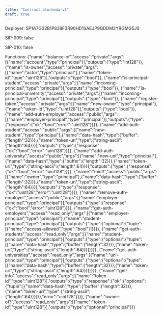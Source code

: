 ```yaml
---
title: "Contract blockedu-v1"
draft: true
---
```

Deployer: SP1A7G32B1P838F3R90HD1SAEJP9GDDM3YRGMG5J0

SIP-009: false

SIP-010: false

Functions:
{"name":"balance-of","access":"private","args":[{"name":"account","type":"principal"}],"outputs":{"type":"int128"}}, {"name":"is-owner","access":"private","args":[{"name":"actor","type":"principal"},{"name":"token-id","type":"uint128"}],"outputs":{"type":"bool"}}, {"name":"is-principal-student","access":"private","args":[{"name":"incoming-principal","type":"principal"}],"outputs":{"type":"bool"}}, {"name":"is-principal-university","access":"private","args":[{"name":"incoming-principal","type":"principal"}],"outputs":{"type":"bool"}}, {"name":"register-token","access":"private","args":[{"name":"new-owner","type":"principal"},{"name":"token-id","type":"uint128"}],"outputs":{"type":"bool"}}, {"name":"add-auth-employer","access":"public","args":[{"name":"employer-principal","type":"principal"}],"outputs":{"type":{"response":{"ok":"bool","error":"uint128"}}}}, {"name":"add-auth-student","access":"public","args":[{"name":"new-student","type":"principal"},{"name":"data-hash","type":{"buffer":{"length":32}}},{"name":"token-uri","type":{"string-ascii":{"length":64}}}],"outputs":{"type":{"response":{"ok":"bool","error":"uint128"}}}}, {"name":"add-auth-university","access":"public","args":[{"name":"new-uni","type":"principal"},{"name":"data-hash","type":{"buffer":{"length":32}}},{"name":"token-uri","type":{"string-ascii":{"length":64}}}],"outputs":{"type":{"response":{"ok":"bool","error":"uint128"}}}}, {"name":"mint!","access":"public","args":[{"name":"owner","type":"principal"},{"name":"data-hash","type":{"buffer":{"length":32}}},{"name":"token-uri","type":{"string-ascii":{"length":64}}}],"outputs":{"type":{"response":{"ok":"uint128","error":"uint128"}}}}, {"name":"remove-auth-employer","access":"public","args":[{"name":"employer-principal","type":"principal"}],"outputs":{"type":{"response":{"ok":"bool","error":"uint128"}}}}, {"name":"get-auth-employers","access":"read_only","args":[{"name":"employer-principal","type":"principal"},{"name":"student-principal","type":"principal"}],"outputs":{"type":{"optional":{"tuple":[{"name":"access-allowed","type":"bool"}]}}}}, {"name":"get-auth-students","access":"read_only","args":[{"name":"student-principal","type":"principal"}],"outputs":{"type":{"optional":{"tuple":[{"name":"data-hash","type":{"buffer":{"length":32}}},{"name":"token-uri","type":{"string-ascii":{"length":64}}}]}}}}, {"name":"get-auth-universities","access":"read_only","args":[{"name":"uni-principal","type":"principal"}],"outputs":{"type":{"optional":{"tuple":[{"name":"data-hash","type":{"buffer":{"length":32}}},{"name":"token-uri","type":{"string-ascii":{"length":64}}}]}}}}, {"name":"get-info","access":"read_only","args":[{"name":"token-id","type":"uint128"}],"outputs":{"type":{"response":{"ok":{"optional":{"tuple":[{"name":"data-hash","type":{"buffer":{"length":32}}},{"name":"token-uri","type":{"string-ascii":{"length":64}}}]}},"error":"uint128"}}}}, {"name":"owner-of?","access":"read_only","args":[{"name":"token-id","type":"uint128"}],"outputs":{"type":{"optional":"principal"}}}
